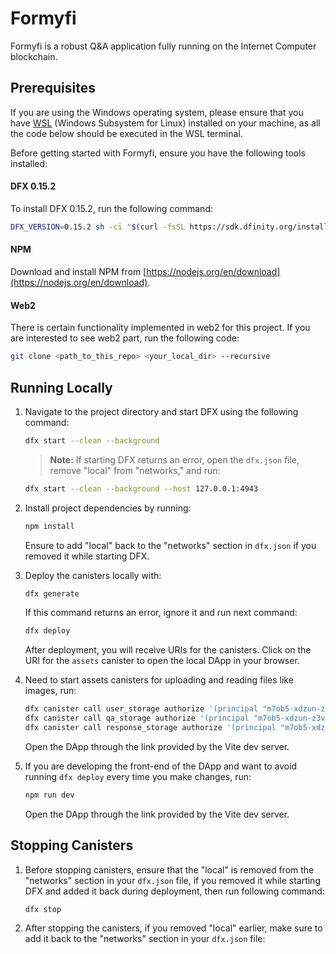 # Formyfi

Formyfi is a robust Q&A application fully running on the Internet Computer blockchain.

## Prerequisites

If you are using the Windows operating system, please ensure that you have <a href="https://learn.microsoft.com/en-us/windows/wsl/install" target="_blank">WSL</a>
(Windows Subsystem for Linux) installed on your machine, as all the code below should be executed in the WSL terminal.

Before getting started with Formyfi, ensure you have the following tools installed:

#### DFX 0.15.2

To install DFX 0.15.2, run the following command:

```bash
DFX_VERSION=0.15.2 sh -ci "$(curl -fsSL https://sdk.dfinity.org/install.sh)"
```

#### NPM

Download and install NPM from [https://nodejs.org/en/download](https://nodejs.org/en/download).

#### Web2

There is certain functionality implemented in web2 for this project. If you are interested to see web2 part, run the following code:

   ```bash
   git clone <path_to_this_repo> <your_local_dir> --recursive
   ```

## Running Locally

1. Navigate to the project directory and start DFX using the following command:

   ```bash
   dfx start --clean --background
   ```

   > **Note:** If starting DFX returns an error, open the `dfx.json` file, remove "local" from "networks," and run:

   ```bash
   dfx start --clean --background --host 127.0.0.1:4943
   ```

2. Install project dependencies by running:

   ```bash
   npm install
   ```

   Ensure to add "local" back to the "networks" section in `dfx.json` if you removed it while starting DFX.

3. Deploy the canisters locally with:

   ```bash
   dfx generate
   ```

   If this command returns an error, ignore it and run next command:

   ```bash
   dfx deploy
   ```

   After deployment, you will receive URIs for the canisters. Click on the URI for the `assets` canister to open the local DApp in your browser.

4. Need to start assets canisters for uploading and reading files like images, run:
   ```bash
   dfx canister call user_storage authorize '(principal "m7ob5-xdzun-z3vt2-6oujc-gfm2t-2lt5p-bw5kn-2tatc-fjkti-eko6j-jqe")'
   dfx canister call qa_storage authorize '(principal "m7ob5-xdzun-z3vt2-6oujc-gfm2t-2lt5p-bw5kn-2tatc-fjkti-eko6j-jqe")'
   dfx canister call response_storage authorize '(principal "m7ob5-xdzun-z3vt2-6oujc-gfm2t-2lt5p-bw5kn-2tatc-fjkti-eko6j-jqe")'
   ```
   Open the DApp through the link provided by the Vite dev server.

5. If you are developing the front-end of the DApp and want to avoid running `dfx deploy` every time you make changes, run:
   ```bash
   npm run dev
   ```
   Open the DApp through the link provided by the Vite dev server.

## Stopping Canisters

1. Before stopping canisters, ensure that the "local" is removed from the "networks" section in your `dfx.json` file, if you removed it while
   starting DFX and added it back during deployment, then run following command:
   ```bash
   dfx stop
   ```
2. After stopping the canisters, if you removed "local" earlier, make sure to add it back to the "networks" section in your `dfx.json` file:
